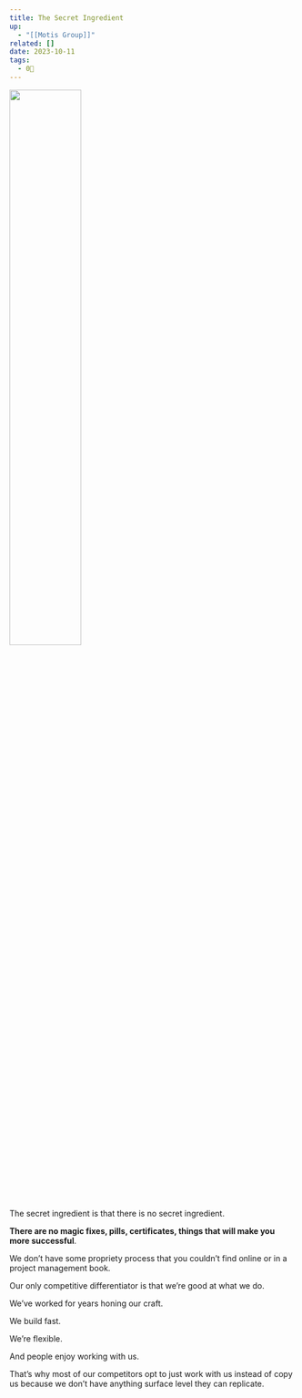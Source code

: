 ```yaml
---
title: The Secret Ingredient
up:
  - "[[Motis Group]]"
related: []
date: 2023-10-11
tags:
  - 0🌲
---
```

<img src="https://media.tenor.com/qyWM-IAYMqUAAAAC/nothing-kung-fu-panda.gif" width="50%"/>

The secret ingredient is that there is no secret ingredient.

**There are no magic fixes, pills, certificates, things that will make you more successful**.

We don’t have some propriety process that you couldn’t find online or in a project management book.

Our only competitive differentiator is that we’re good at what we do.

We’ve worked for years honing our craft.

We build fast.

We’re flexible.

And people enjoy working with us.

That’s why most of our competitors opt to just work with us instead of copy us because we don’t have anything surface level they can replicate.